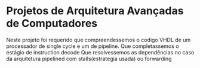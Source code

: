 # Projetos de Arquitetura Avançadas de Computadores
Neste projeto foi requerido que compreendessemos o codigo VHDL de um processador de single cycle e um de pipeline.
Que completassemos o estágio de instruction decode
Que resolvessemos as dependências no caso da arquitetura pipelined com stalls(estrategia usada) ou forwarding